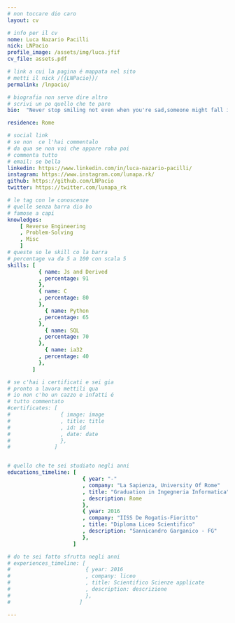 ```yaml
---
# non toccare dio caro
layout: cv

# info per il cv 
nome: Luca Nazario Pacilli
nick: LNPacio
profile_image: /assets/img/luca.jfif
cv_file: assets.pdf

# link a cui la pagina é mappata nel sito
# metti il nick /{{LNPacio}}/
permalink: /lnpacio/

# biografia non serve dire altro
# scrivi un po quello che te pare
bio:  "Never stop smiling not even when you're sad,someone might fall in love with your smile. - G.G.M."

residence: Rome

# social link 
# se non  ce l'hai commentalo
# da qua se non voi che appare roba poi 
# commenta tutto
# email: se bella
linkedin: https://www.linkedin.com/in/luca-nazario-pacilli/
instagram: https://www.instagram.com/lunapa.rk/ 
github: https://github.com/LNPacio
twitter: https://twitter.com/lunapa_rk

# le tag con le conoscenze
# quelle senza barra dio bo
# famose a capi
knowledges:
    [ Reverse Engineering
    , Problem-Solving
    , Misc
    ]
# queste so le skill co la barra
# percentage va da 5 a 100 con scala 5
skills: [
          { name: Js and Derived
          , percentage: 91 
          },
          { name: C
          , percentage: 80
          },
	        { name: Python
          , percentage: 65
          },
	        { name: SQL
          , percentage: 70
          },
	        { name: ia32
          , percentage: 40
          },
        ]

# se c'hai i certificati e sei gia 
# pronto a lavora mettili qua
# io non c'ho un cazzo e infatti é 
# tutto commentato
#certificates: [
#                { image: image
#                , title: title
#                , id: id
#                , date: date
#                },
#              ]


# quello che te sei studiato negli anni
educations_timeline: [
                        { year: "-"
                        , company: "La Sapienza, University Of Rome"
                        , title: "Graduation in Ingegneria Informatica"
                        , description: Rome
                        },
                        { year: 2016
                        , company: "IISS De Rogatis-Fioritto"
                        , title: "Diploma Liceo Scientifico"
                        , description: "Sannicandro Garganico - FG"
                        },
                     ]

# do te sei fatto sfrutta negli anni
# experiences_timeline: [
#                        { year: 2016
#                        , company: liceo
#                        , title: Scientifico Scienze applicate
#                        , description: descrizione
#                        },
#                      ]

---
```

